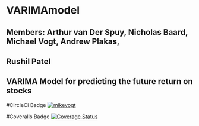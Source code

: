 # VARIMAmodel
## Members: Arthur van Der Spuy, Nicholas Baard, Michael Vogt, Andrew Plakas,
## Rushil Patel
## VARIMA Model for predicting the future return on stocks


#CircleCi Badge
[![mikevogt](https://circleci.com/gh/mikevogt/VARIMAmodel.svg?style=svg)](https://app.circleci.com/github/mikevogt/VARIMAmodel/pipelines)

#Coveralls Badge
[![Coverage Status](https://coveralls.io/repos/github/mikevogt/VARIMAmodel/badge.svg?branch=master)](https://coveralls.io/github/mikevogt/VARIMAmodel?branch=master)
